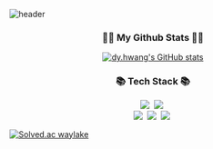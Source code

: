 ![header](https://capsule-render.vercel.app/api?type=slice&color=gradient&height=160&section=header&text=Hi!%20I'm%20Doyeon!&fontAlign=50&fontAlignY=70&fontSize=90&fontColor=000000)

<h3 align="center">👩‍💻 My Github Stats 👩‍💻</h3>
<div align="center">

[![dy.hwang's GitHub stats](https://github-readme-stats.vercel.app/api?username=waylake&hide_title=true&show_icons=true&include_all_commits=true&disable_animations=true&theme=vue)](https://github.com/anuraghazra/github-readme-stats)
</div>


<h3 align="center">📚 Tech Stack 📚</h3>
<p align="center">
  <img src="https://img.shields.io/badge/Python-3766AB?style=flat-square&logo=Python&logoColor=white"/></a>&nbsp 
  <img src="https://img.shields.io/badge/Javascript-ffb13b?style=flat-square&logo=javascript&logoColor=white"/></a>&nbsp 
  <br>
  <img src="https://img.shields.io/badge/Mysql-E6B91E?style=flat-square&logo=MySql&logoColor=white"/></a>&nbsp 
  <img src="https://img.shields.io/badge/Django-092E20?style=flat-square&logo=Django&logoColor=white"/></a>&nbsp 
  <img src="https://img.shields.io/badge/Node.js-339933?style=flat-square&logo=Node.js&logoColor=white"/></a>&nbsp 
</p>

[![Solved.ac waylake](http://mazassumnida.wtf/api/generate_badge?boj=waylake2003)](https://solved.ac/waylake2003)
